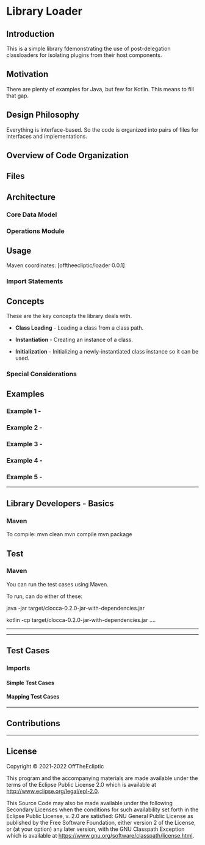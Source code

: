 # Library Loader

## Introduction

This is a simple library fdemonstrating the use of post-delegation classloaders for isolating plugins from their host components.

## Motivation

There are plenty of examples for Java, but few for Kotlin.  This means to fill that gap.

## Design Philosophy

Everything is interface-based. So the code is organized into pairs of files for interfaces and implementations.

## Overview of Code Organization

 
## Files

## Architecture



### Core Data Model

### Operations Module


## Usage

Maven coordinates: [offtheecliptic/loader 0.0.1]

### Import Statements

## Concepts

These are the key concepts the library deals with.

* **Class Loading**  - Loading a class from a class path.

* **Instantiation**  - Creating an instance of a class.

* **Initialization** - Initializing a newly-instantiated class instance so it can be used. 

### Special Considerations


## Examples

### Example 1 - 



### Example 2 - 


### Example 3 - 
                     
### Example 4 - 

### Example 5 - 

_________________________________________________________________________________________________________________
## Library Developers - Basics

### Maven 

To compile:
   mvn clean
   mvn compile
   mvn package

## Test

### Maven 

You can run the test cases using Maven.

To run, can do either of these:

java  -jar target/clocca-0.2.0-jar-with-dependencies.jar

kotlin -cp target/clocca-0.2.0-jar-with-dependencies.jar ....

_________________________________________________________________________________________________________________

_________________________________________________________________________________________________________________
## Test Cases


### Imports

#### Simple Test Cases


#### Mapping Test Cases


_________________________________________________________________________________________________________________
## Contributions


_________________________________________________________________________________________________________________
## License

Copyright © 2021-2022 OffTheEcliptic

This program and the accompanying materials are made available under the terms of the Eclipse Public License 2.0 which is available at http://www.eclipse.org/legal/epl-2.0.

This Source Code may also be made available under the following Secondary Licenses when the conditions for such availability set forth in the Eclipse Public License, v. 2.0 are satisfied: GNU General Public License as published by the Free Software Foundation, either version 2 of the License, or (at your option) any later version, with the GNU Classpath Exception which is available at https://www.gnu.org/software/classpath/license.html.

